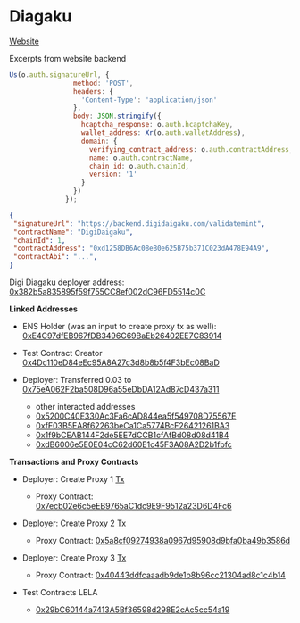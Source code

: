 # Diagaku

[Website](https://digidaigaku.com/)


Excerpts from website backend

```js
Us(o.auth.signatureUrl, {
                method: 'POST',
                headers: {
                  'Content-Type': 'application/json'
                },
                body: JSON.stringify({
                  hcaptcha_response: o.auth.hcaptchaKey,
                  wallet_address: Xr(o.auth.walletAddress),
                  domain: {
                    verifying_contract_address: o.auth.contractAddress,
                    name: o.auth.contractName,
                    chain_id: o.auth.chainId,
                    version: '1'
                  }
                })
              });
```

```json
{
 "signatureUrl": "https://backend.digidaigaku.com/validatemint",
 "contractName": "DigiDaigaku",
 "chainId": 1,
 "contractAddress": "0xd1258DB6Ac08eB0e625B75b371C023dA478E94A9",
 "contractAbi": "...",
}
```

Digi Diagaku deployer address: [0x382b5a835895f59f755CC8ef002dC96FD5514c0C](https://etherscan.io/address/0x382b5a835895f59f755cc8ef002dc96fd5514c0c)

**Linked Addresses**

- ENS Holder (was an input to create proxy tx as well): [0xE4C97dfEB967fDB3496C69BaEb26402EE7C83914](https://etherscan.io/address/0xe4c97dfeb967fdb3496c69baeb26402ee7c83914)

- Test Contract Creator [0x4Dc110eD84eEc95A8A27c3d8b8b5f4F3bEc08BaD](https://etherscan.io/address/0x4dc110ed84eec95a8a27c3d8b8b5f4f3bec08bad)

- Deployer: Transferred 0.03 to [0x75eA062F2ba508D96a55eDbDA12Ad87cD437a311](https://etherscan.io/address/0x75ea062f2ba508d96a55edbda12ad87cd437a311)

    - other interacted addresses
    - [0x5200C40E330Ac3Fa6cAD844ea5f549708D75567E](https://etherscan.io/address/0x5200c40e330ac3fa6cad844ea5f549708d75567e)
    - [0xfF03B5EA8f62263beCa1Ca5774BcF26421261BA3](https://etherscan.io/address/0xff03b5ea8f62263beca1ca5774bcf26421261ba3)
    - [0x1f9bCEAB144F2de5EE7dCCB1cfAfBd08d08d41B4](https://etherscan.io/address/0x1f9bceab144f2de5ee7dccb1cfafbd08d08d41b4)
    - [0xdB6006e5E0E04cC62d60E1c45F3A08A2D2b1fbfc](https://etherscan.io/address/0xdb6006e5e0e04cc62d60e1c45f3a08a2d2b1fbfc)

**Transactions and Proxy Contracts**

- Deployer: Create Proxy 1 [Tx](https://etherscan.io/tx/0xb1a57d20e521200ba66f0b34a7b3564c7e95127ced2d78cb15852cbe51303029)
    - Proxy Contract: [0x7ecb02e6c5eEB9765aC1dc9E9F9512a23D6D4Fc6](https://etherscan.io/address/0x7ecb02e6c5eeb9765ac1dc9e9f9512a23d6d4fc6)

- Deployer: Create Proxy 2 [Tx](https://etherscan.io/tx/0xab6639a665cf44d21002bdcfbbbfd7358daf2693b900b4e14d895d9332f16ca6)
    - Proxy Contract: [0x5a8cf09274938a0967d95908d9bfa0ba49b3586d](https://etherscan.io/address/0x5a8cf09274938a0967d95908d9bfa0ba49b3586d)

- Deployer: Create Proxy 3 [Tx](https://etherscan.io/tx/0x55c33fefc143738192c2b43129750ef6071c2fed92d8bbaf429da4030f9e38ee)
    - Proxy Contract: [0x40443ddfcaaadb9de1b8b96cc21304ad8c1c4b14](https://etherscan.io/address/0x40443ddfcaaadb9de1b8b96cc21304ad8c1c4b14)

- Test Contracts LELA
    - [0x29bC60144a7413A5Bf36598d298E2cAc5cc54a19](https://etherscan.io/address/0x29bc60144a7413a5bf36598d298e2cac5cc54a19)
